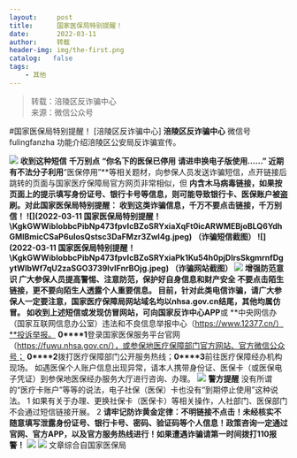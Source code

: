 ```yaml
---
layout:     post
title:      国家医保局特别提醒！
date:       2022-03-11
author:     转载
header-img: img/the-first.png
catalog:   false
tags:
    - 其他
---
```


<blockquote><p>转载：涪陵区反诈骗中心<br>
来源：微信公众号</p></blockquote>

#国家医保局特别提醒！
[涪陵区反诈骗中心]
**涪陵区反诈骗中心**
微信号fulingfanzha
功能介绍涪陵区公安局反诈骗宣传。

![]({{site.baseurl}}/postimg/1Iz6G14zIydMFNeyqy7Cn7xpB4BzeyzxWT0qJwIzIQV2p7F7iaJLSRc0GbgaGh6xT7QwicmtahicOL87k7Dic35BicA.png)
**收到这种短信**
**千万别点**
**“你名下的医保已停用**
**请进******申换电子版使用……”**
近期有不法分子利用**“医保停用”**等相关题材，向参保人员发送诈骗短信，点开链接后跳转的页面与国家医疗保障局官方网页非常相似，但
**内含木马病毒链接，如果按页面上的提示填写身份证号、银行卡号等信息，则可能导致银行卡、医保账户被盗刷。**对此国家医保局特别提醒：
**收到这类诈骗信息，千万不要点击链接，千万别信！**
**![](2022-03-11
国家医保局特别提醒！\\KgkGWWibIobbcPibNp473fpvIcBZoSRYxiaXqFt0icARWMEBjoBLQ6YdhGMlBmicCSaP6uIosQstsc3DaFMzr3ZwI4g.jpeg)**
（诈骗短信截图）
**![](2022-03-11
国家医保局特别提醒！\\KgkGWWibIobbcPibNp473fpvIcBZoSRYxiaPk1Ku54h0pjDlrsSkgmrnfDgytWlbWf7qU2zaSGO3739IvIFnrBOjg.jpeg)**
（诈骗网站截图）
![]({{site.baseurl}}/postimg/1Iz6G14zIydMFNeyqy7Cn7xpB4BzeyzxytzTy3xk010hiapz2tJGIEmYtzRQia9keJxjtraWwnabnkddNmZvnWnQ.gif)
**增强防范意识**
**广大参保人员提高警惕、注意防范，保护好自身信息和财产安全**
**不要点击陌生链接，更不要向陌生人透露个人重要信息。**
目前，针对此类电信诈骗，请广大参保人一定要注意，**国家医疗保障局网站域名均以nhsa.gov.cn结尾，其他均属仿冒。**
如收到上述短信或发现仿冒网站，可**向国家反诈中心APP**或
**中央网信办（国家互联网信息办公室）违法和不良信息举报中心（https://www.12377.cn/）**投诉举报。
**0****1**登录国家医保服务平台官网（https://fuwu.nhsa.gov.cn/），或参保地医疗保障部门官方网站、官方微信公众号；
**0****2**拨打医疗保障部门公开服务热线；**0****3**前往医疗保障经办机构现场。
如遇医保个人账户信息出现异常，请本人携带身份证、医保卡（或医保电子凭证）到参保地医保经办服务大厅进行咨询、办理。
![]({{site.baseurl}}/postimg/1Iz6G14zIydMFNeyqy7Cn7xpB4BzeyzxytzTy3xk010hiapz2tJGIEmYtzRQia9keJxjtraWwnabnkddNmZvnWnQ.gif)
**警方提醒**
没有所谓的“医疗卡账户”等等的说法，电子社保（医保）卡也没有“到期停止使用”这种说法。
1
如果有关于办理、更换社保卡（医保卡）等相关操作，人社部门、医保部门不会通过短信链接开展。
2
**请牢记防诈黄金定律：不明链接不点击！未经核实不随意填写泄露身份证号、银行卡号、密码、验证码等个人信息！政策咨询一定通过官网、官方APP，以及官方服务热线进行！如果遭遇诈骗请第一时间拨打110报警！**
![]({{site.baseurl}}/postimg/1Iz6G14zIydMFNeyqy7Cn7xpB4BzeyzxytzTy3xk010hiapz2tJGIEmYtzRQia9keJxjtraWwnabnkddNmZvnWnQ.gif)
![]({{site.baseurl}}/postimg/1Iz6G14zIydMFNeyqy7Cn7xpB4BzeyzxU4ATUonylB17W2lM481WM6hUHH5TUIx8CnVicem8eFbhfLDm1WKUjSw.png)
文章综合自国家医保局
